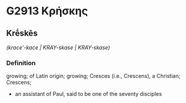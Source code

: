 # G2913 Κρήσκης

## Krḗskēs

_(krace'-kace | KRAY-skase | KRAY-skase)_

### Definition

growing; of Latin origin; growing; Cresces (i.e., Crescens), a Christian; Crescens; 

- an assistant of Paul, said to be one of the seventy disciples
